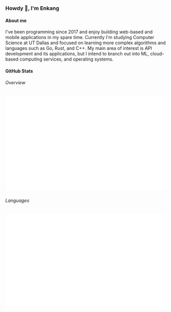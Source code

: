 ### Howdy 👋, I'm Enkang

#### About me

I've been programming since 2017 and enjoy building web-based and mobile applications in my spare time. Currently I'm studying Computer Science at UT Dallas and focused on learning more complex algorithms and languages such as Go, Rust, and C++. My main area of interest is API development and its applications, but I intend to branch out into ML, cloud-based computing services, and operating systems.

#### GitHub Stats 

###### Overview

![overview](https://github.com/enkyuan/enkyuan/blob/main/github_stats/generated/overview.svg#gh-dark-mode-only)

###### Languages

![](https://github.com/enkyuan/enkyuan/blob/main/github_stats/generated/languages.svg#gh-dark-mode-only)


